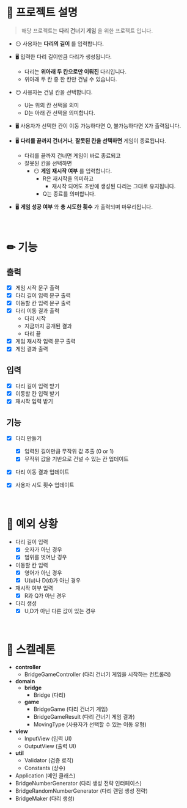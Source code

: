 # 👏 프로젝트 설명

> 해당 프로젝트는 __다리 건너기 게임__ 을 위한 프로젝트 입니다.

- 😶 사용자는 __다리의 길이__ 를 입력합니다.

- 🖥 입력한 다리 길이만큼 다리가 생성됩니다.
    - 다리는 __위아래 두 칸으로만 이뤄진__ 다리입니다.
    - 위아래 두 칸 중 한 칸만 건널 수 있습니다.
  
- 😶 사용자는 건널 칸을 선택합니다.
  - U는 위의 칸 선택을 의미
  - D는 아래 칸 선택을 의미합니다.
  
- 🖥 사용자가 선택한 칸이 이동 가능하다면 O, 불가능하다면 X가 출력됩니다.

- 🖥 __다리를 끝까지 건너거나__, __잘못된 칸을 선택하면__ 게임이 종료됩니다.
  - 다리를 끝까지 건너면 게임이 바로 종료되고
  - 잘못된 칸을 선택하면 
    - 😶 __게임 재시작 여부__ 를 입력합니다.
      - R은 재시작을 의미하고
        - 재시작 되어도 초반에 생성된 다리는 그대로 유지됩니다.
      - Q는 종료를 의미합니다.

- 🖥 __게임 성공 여부__ 와 __총 시도한 횟수__ 가 출력되며 마무리됩니다.

<br>

# ✏ 기능
## 출력
- [X] 게임 시작 문구 출력
- [X] 다리 길이 입력 문구 출력
- [X] 이동할 칸 입력 문구 출력
- [X] 다리 이동 결과 출력
  - 다리 시작
  - 지금까지 공개된 결과
  - 다리 끝
- [X] 게임 재시작 입력 문구 출력
- [X] 게임 결과 출력

## 입력
- [X] 다리 길이 입력 받기
- [X] 이동할 칸 입력 받기
- [X] 재시작 입력 받기

## 기능

- [X] 다리 만들기
  - [X] 입력된 길이만큼 무작위 값 추출 (0 or 1)
  - [X] 무작위 값을 기반으로 건널 수 있는 칸 업데이트
- [X] 다리 이동 결과 업데이트
- [X] 사용자 시도 횟수 업데이트


<br>

# 🚫 예외 상황
- 다리 길이 입력
  - [X] 숫자가 아닌 경우
  - [X] 범위를 벗어난 경우
- 이동할 칸 입력
  - [X] 영어가 아닌 경우
  - [X] U(u)나 D(d)가 아닌 경우
- 재시작 여부 입력
  - [X] R과 Q가 아닌 경우
- 다리 생성
  - [X] U,D가 아닌 다른 값이 있는 경우

<br>

# 🦴 스켈레톤
- __controller__
  - BridgeGameController (다리 건너기 게임을 시작하는 컨트롤러)
- __domain__
  - __bridge__ 
    - Bridge (다리)
  - __game__
    - BridgeGame (다리 건너기 게임)
    - BridgeGameResult (다리 건너기 게임 결과)
    - MovingType (사용자가 선택할 수 있는 이동 유형)
- __view__
  - InputView (입력 UI)
  - OutputView (출력 UI)
- __util__
  - Validator (검증 로직)
  - Constants (상수)
- Application (메인 클래스)
- BridgeNumberGenerator (다리 생성 전략 인터페이스)
- BridgeRandomNumberGenerator (다리 랜덤 생성 전략)
- BridgeMaker (다리 생성)